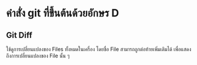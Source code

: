 # คำสั่ง git ที่ขึ้นต้นด้วยอักษร D
## Git Diff
ใช้​​ดูการเปลี่ยนแปลงของ Files ทั้งหมดในเครื่อง โดยชื่อ File สามารถถูกต่อท้ายเพิ่มเติมได้ เพื่อแสดงถึงการเปลี่ยนแปลงของ File นั้น ๆ

